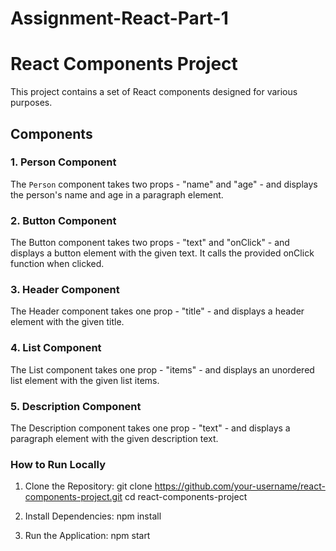 # Assignment-React-Part-1

# React Components Project

This project contains a set of React components designed for various purposes.

## Components

### 1. Person Component
The `Person` component takes two props - "name" and "age" - and displays the person's name and age in a paragraph element.

### 2. Button Component
The Button component takes two props - "text" and "onClick" - and displays a button element with the given text. It calls the provided onClick function when clicked.

### 3. Header Component
The Header component takes one prop - "title" - and displays a header element with the given title.

### 4. List Component
The List component takes one prop - "items" - and displays an unordered list element with the given list items.

### 5. Description Component
The Description component takes one prop - "text" - and displays a paragraph element with the given description text.


### How to Run Locally

1. Clone the Repository:
git clone https://github.com/your-username/react-components-project.git
cd react-components-project

3. Install Dependencies:
npm install

5. Run the Application:
npm start
